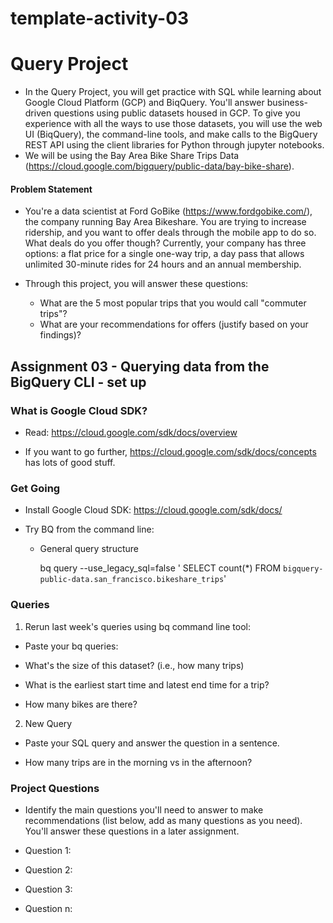 # template-activity-03


# Query Project
- In the Query Project, you will get practice with SQL while learning about Google Cloud Platform (GCP) and BiqQuery. You'll answer business-driven questions using public datasets housed in GCP. To give you experience with all the ways to use those datasets, you will use the web UI (BiqQuery), the command-line tools, and make calls to the BigQuery REST API using the client libraries for Python through jupyter notebooks.
- We will be using the Bay Area Bike Share Trips Data (https://cloud.google.com/bigquery/public-data/bay-bike-share). 

#### Problem Statement
- You're a data scientist at Ford GoBike (https://www.fordgobike.com/), the company running Bay Area Bikeshare. You are trying to increase ridership, and you want to offer deals through the mobile app to do so. What deals do you offer though? Currently, your company has three options: a flat price for a single one-way trip, a day pass that allows unlimited 30-minute rides for 24 hours and an annual membership. 

- Through this project, you will answer these questions: 
  * What are the 5 most popular trips that you would call "commuter trips"?
  * What are your recommendations for offers (justify based on your findings)?


## Assignment 03 - Querying data from the BigQuery CLI - set up 

### What is Google Cloud SDK?
- Read: https://cloud.google.com/sdk/docs/overview

- If you want to go further, https://cloud.google.com/sdk/docs/concepts has lots of good stuff.

### Get Going

- Install Google Cloud SDK: https://cloud.google.com/sdk/docs/

- Try BQ from the command line:

  * General query structure

    bq query --use_legacy_sql=false '
        SELECT count(*)
        FROM
           `bigquery-public-data.san_francisco.bikeshare_trips`'

### Queries

1. Rerun last week's queries using bq command line tool:
  * Paste your bq queries:

- What's the size of this dataset? (i.e., how many trips)

- What is the earliest start time and latest end time for a trip?

- How many bikes are there?

2. New Query
  * Paste your SQL query and answer the question in a sentence.

- How many trips are in the morning vs in the afternoon?


### Project Questions
- Identify the main questions you'll need to answer to make recommendations (list below, add as many questions as you need). You'll answer these questions in a later assignment.

- Question 1: 

- Question 2: 

- Question 3: 

- Question n: 

